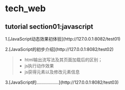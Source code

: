 # tech_web #
## tutorial section01:javascript ##
   <p>1.[JavaScript动态效果初体验](http://127.0.0.1:8082/test01)</p>
   <p>2.[JavaScript的初步介绍](http://127.0.0.1:8082/test02) </p>

>+ html输出流写法及其页面加载后的区别；
>+ js执行动作效果
>+ js获得元素以及修改元素信息
</p>
   <p>3.[JavaScript的………………](http://127.0.0.1:8082/test03)</p>